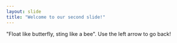 ```yaml
---
layout: slide
title: "Welcome to our second slide!"
---
```

"Float like butterfly, sting like a bee".
Use the left arrow to go back!
